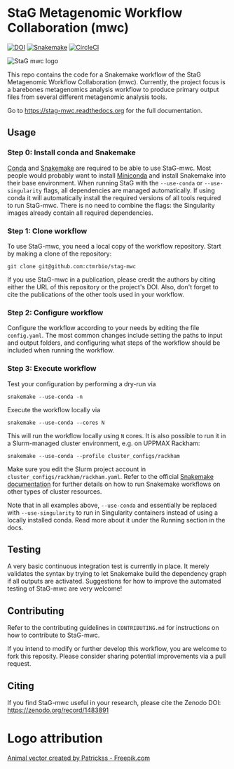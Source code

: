 # StaG Metagenomic Workflow Collaboration (mwc)

[![DOI](https://zenodo.org/badge/125840716.svg)](https://zenodo.org/badge/latestdoi/125840716)
[![Snakemake](https://img.shields.io/badge/snakemake-≥4.8.1-brightgreen.svg)](https://snakemake.bitbucket.io)
[![CircleCI](https://circleci.com/gh/ctmrbio/stag-mwc/tree/master.svg?style=svg)](https://circleci.com/gh/ctmrbio/stag-mwc/tree/master)

![StaG mwc logo](docs/source/img/stag_head_text.png "StaG mwc")

This repo contains the code for a Snakemake workflow of the StaG Metagenomic
Workflow Collaboration (mwc). Currently, the project focus is a barebones
metagenomics analysis workflow to produce primary output files from several
different metagenomic analysis tools. 

Go to https://stag-mwc.readthedocs.org for the full documentation.

## Usage

### Step 0: Install conda and Snakemake
[Conda](https://conda.io/docs/) and
[Snakemake](https://snakemake.readthedocs.io) are required to be able to use
StaG-mwc. Most people would probably want to install
[Miniconda](https://conda.io/miniconda.html) and install Snakemake into their
base environment. When running StaG with the `--use-conda` or
`--use-singularity` flags, all dependencies are managed automatically. If
using conda it will automatically install the required versions of all tools
required to run StaG-mwc. There is no need to combine the flags: the
Singularity images already contain all required dependencies.

### Step 1: Clone workflow
To use StaG-mwc, you need a local copy of the workflow repository. Start by
making a clone of the repository: 

    git clone git@github.com:ctmrbio/stag-mwc

If you use StaG-mwc in a publication, please credit the authors by citing
either the URL of this repository or the project's DOI. Also, don't forget to
cite the publications of the other tools used in your workflow.

### Step 2: Configure workflow
Configure the workflow according to your needs by editing the file
`config.yaml`. The most common changes include setting the paths to input and
output folders, and configuring what steps of the workflow should be included
when running the workflow.

### Step 3: Execute workflow
Test your configuration by performing a dry-run via

    snakemake --use-conda -n

Execute the workflow locally via

    snakemake --use-conda --cores N

This will run the workflow locally using `N` cores. It is also possible to run
it in a Slurm-managed cluster environment, e.g. on UPPMAX Rackham:

    snakemake --use-conda --profile cluster_configs/rackham

Make sure you edit the Slurm project account in
`cluster_configs/rackham/rackham.yaml`. Refer to the official [Snakemake
documentation](https://snakemake.readthedocs.io) for further details on how to
run Snakemake workflows on other types of cluster resources.

Note that in all examples above, `--use-conda` and essentially be replaced
with `--use-singularity` to run in Singularity containers instead of using a
locally installed conda. Read more about it under the Running section in the
docs.

## Testing
A very basic continuous integration test is currently in place. It merely
validates the syntax by trying to let Snakemake build the dependency graph if
all outputs are activated. Suggestions for how to improve the automated
testing of StaG-mwc are very welcome!


## Contributing
Refer to the contributing guidelines in `CONTRIBUTING.md` for instructions on
how to contribute to StaG-mwc.

If you intend to modify or further develop this workflow, you are welcome to
fork this reposity. Please consider sharing potential improvements via a pull
request.

## Citing
If you find StaG-mwc useful in your research, please cite the Zenodo DOI:
https://zenodo.org/record/1483891


# Logo attribution
<a href="https://www.freepik.com/free-photos-vectors/animal">Animal vector created by Patrickss - Freepik.com</a>
